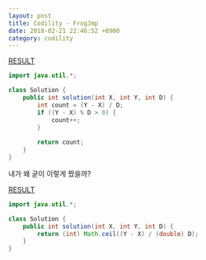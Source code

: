 ```yaml
---
layout: post
title: Codility - FrogJmp
date: 2018-02-21 22:46:52 +0900
category: codility
---
```


[RESULT](https://app.codility.com/demo/results/trainingN6HX3N-84Y)

```java
import java.util.*;

class Solution {
    public int solution(int X, int Y, int D) {
        int count = (Y - X) / D;
        if ((Y - X) % D > 0) {
            count++;   
        }
        
        return count;
    }
}
```

내가 왜 굳이 이렇게 짰을까?

[RESULT](https://app.codility.com/demo/results/trainingEJQFDG-EPU/)

```java
import java.util.*;

class Solution {
    public int solution(int X, int Y, int D) {
        return (int) Math.ceil((Y - X) / (double) D);
    }
}
```
